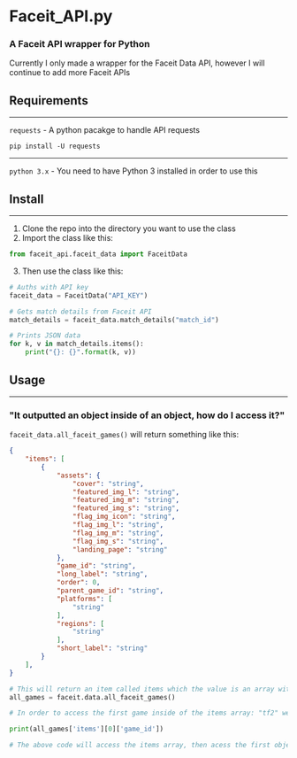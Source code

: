 # Faceit_API.py
### A Faceit API wrapper for Python
Currently I only made a wrapper for the Faceit Data API, however I will continue to add more Faceit APIs

## Requirements
--------

`requests` - A python pacakge to handle API requests

`pip install -U requests`

-------------

`python 3.x` - You need to have Python 3 installed in order to use this


## Install

----

1. Clone the repo into the directory you want to use the class
2. Import the class like this:

```python
from faceit_api.faceit_data import FaceitData
```

3. Then use the class like this:

```python
# Auths with API key
faceit_data = FaceitData("API_KEY")

# Gets match details from Faceit API
match_details = faceit_data.match_details("match_id")

# Prints JSON data
for k, v in match_details.items():
    print("{}: {}".format(k, v))
```

## Usage
---

### "It outputted an object inside of an object, how do I access it?"

`faceit_data.all_faceit_games()` will return something like this:

```json
{
    "items": [
        {
            "assets": {
                "cover": "string",
                "featured_img_l": "string",
                "featured_img_m": "string",
                "featured_img_s": "string",
                "flag_img_icon": "string",
                "flag_img_l": "string",
                "flag_img_m": "string",
                "flag_img_s": "string",
                "landing_page": "string"
            },
            "game_id": "string",
            "long_label": "string",
            "order": 0,
            "parent_game_id": "string",
            "platforms": [
                "string"
            ],
            "regions": [
                "string"
            ],
            "short_label": "string"
        }
    ],
}
```

```python
# This will return an item called items which the value is an array with even more objects in it
all_games = faceit.data.all_faceit_games()

# In order to access the first game inside of the items array: "tf2" we need to do something like this:

print(all_games['items'][0]['game_id'])

# The above code will access the items array, then acess the first object in the array, and then access the first value inside of the object which is inside the first position of the array.
```